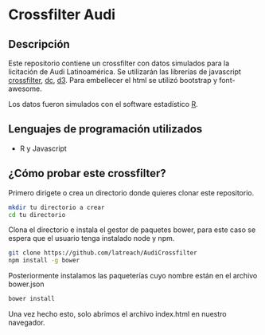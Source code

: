 # Crossfilter Audi
## Descripción
Este repositorio contiene un crossfilter con datos simulados para 
la licitación de Audi Latinoamérica.
Se utilizarán las librerías de javascript [crossfilter](https://github.com/square/crossfilter/wiki/API-Reference), [dc](http://dc-js.github.io/dc.js/), [d3](https://d3js.org/).
Para embellecer el html se utilizó bootstrap y font-awesome.

Los datos fueron simulados con el software estadístico [R](https://cran.r-project.org/).

## Lenguajes de programación utilizados

* R y Javascript

## ¿Cómo probar este crossfilter?
Primero dirigete  o crea un directorio donde quieres clonar este repositorio.
```sh
mkdir tu directorio a crear
cd tu directorio
```
Clona el directorio e instala el gestor de paquetes bower,
para este caso se espera que el usuario tenga instalado node y npm.
```sh
git clone https://github.com/latreach/AudiCrossfilter
npm install -g bower 
```
Posteriormente instalamos las paqueterías cuyo nombre están en el archivo
bower.json
```sh
bower install 
```
Una vez hecho esto, solo abrimos el archivo index.html en nuestro navegador.

